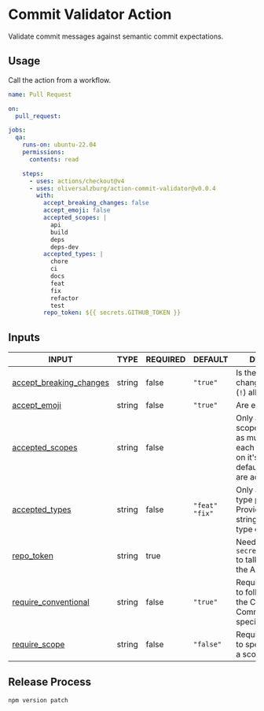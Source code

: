 # Commit Validator Action

Validate commit messages against semantic commit expectations.

## Usage

Call the action from a workflow.

```yml
name: Pull Request

on:
  pull_request:

jobs:
  qa:
    runs-on: ubuntu-22.04
    permissions:
      contents: read

    steps:
      - uses: actions/checkout@v4
      - uses: oliversalzburg/action-commit-validator@v0.0.4
        with:
          accept_breaking_changes: false
          accept_emoji: false
          accepted_scopes: |
            api
            build
            deps
            deps-dev
          accepted_types: |
            chore
            ci
            docs
            feat
            fix
            refactor
            test
          repo_token: ${{ secrets.GITHUB_TOKEN }}
```

## Inputs

<!-- AUTO-DOC-INPUT:START - Do not remove or modify this section -->

| INPUT                                                                                                 | TYPE   | REQUIRED | DEFAULT                 | DESCRIPTION                                                                                                                          |
| ----------------------------------------------------------------------------------------------------- | ------ | -------- | ----------------------- | ------------------------------------------------------------------------------------------------------------------------------------ |
| <a name="input_accept_breaking_changes"></a>[accept_breaking_changes](#input_accept_breaking_changes) | string | false    | `"true"`                | Is the breaking change indicator <br>(`!`) allowed?                                                                                  |
| <a name="input_accept_emoji"></a>[accept_emoji](#input_accept_emoji)                                  | string | false    | `"true"`                | Are emoji allowed?                                                                                                                   |
| <a name="input_accepted_scopes"></a>[accepted_scopes](#input_accepted_scopes)                         | string | false    |                         | Only accept these scopes. Provide <br>as multi-line string, each type <br>on it's own line. By <br>default, all scopes are accepted. |
| <a name="input_accepted_types"></a>[accepted_types](#input_accepted_types)                            | string | false    | `"feat"`<br>`"fix"`<br> | Only accept these type prefixes. <br>Provide as multi-line string, each <br>type on it's own line.                                   |
| <a name="input_repo_token"></a>[repo_token](#input_repo_token)                                        | string | true     |                         | Needs `secrets.GITHUB_TOKEN` to talk to <br>the API.                                                                                 |
| <a name="input_require_conventional"></a>[require_conventional](#input_require_conventional)          | string | false    | `"true"`                | Require all commits to follow <br>the Conventional Commits specification                                                             |
| <a name="input_require_scope"></a>[require_scope](#input_require_scope)                               | string | false    | `"false"`               | Require all commits to specify <br>a scope.                                                                                          |

<!-- AUTO-DOC-INPUT:END -->

## Release Process

```shell
npm version patch
```
